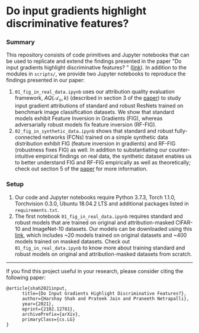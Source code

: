 # Do input gradients highlight discriminative features? 

### Summary

This repository consists of code primitives and Jupyter notebooks that can be used to replicate and extend the findings presented in the paper "Do input gradients highlight discriminative features? " ([link](https://arxiv.org/abs/2102.12781)). In addition to the modules in ```scripts/```, we provide two Jupyter notebooks to reproduce the findings presented in our paper: 


1. ```01_fig_in_real_data.ipynb``` uses our attribution quality evaluation framework, $AQ(\mathcal{A}_{\mathcal{G}}, k)$ (described in section 3 of the [paper](TODO)) to study input gradient attributions of standard and robust ResNets trained on benchmark image classification datasets. We show that standard models exhibit Feature Inversion in Gradients (FIG), whereas adversarially robust models fix feature inversion (RF-FIG). 
2. ```02_fig_in_synthetic_data.ipynb``` shows that standard and robust fully-connected networks (FCNs) trained on a simple synthetic data distribution exhibit FIG (feature inversion in gradients) and RF-FIG (robustness fixes FIG) as well. In addition to substantiating our counter-intuitive empirical findings on real data, the synthetic dataset enables us to better understand FIG and RF-FIG empirically as well as theoretically; check out section 5 of the [paper](https://arxiv.org/abs/2102.12781) for more information.

### Setup
1. Our code and Jupyter notebooks require Python 3.7.3, Torch 1.1.0, Torchvision 0.3.0, Ubuntu 18.04.2 LTS and additional packages listed in `requirements.txt`.
2. The first notebook ```01_fig_in_real_data.ipynb``` requires standard and robust models that are trained on original and attribution-masked CIFAR-10 and ImageNet-10 datasets. Our models can be downloaded using this [link](https://drive.google.com/file/d/1fvlJZBf0CFOJXrpV2u97QIEuNkg5Hh7G/view?usp=sharing), which includes ~20 models trained on original datasets and ~400 models trained on masked datasets. Check out ```01_fig_in_real_data.ipynb``` to know more about training standard and robust models on original and attribution-masked datasets from scratch. 

--- 
If you find this project useful in your research, please consider citing the following paper:
```
@article{shah2021input,
      title={Do Input Gradients Highlight Discriminative Features?}, 
      author={Harshay Shah and Prateek Jain and Praneeth Netrapalli},
      year={2021},
      eprint={2102.12781},
      archivePrefix={arXiv},
      primaryClass={cs.LG}
}
```
